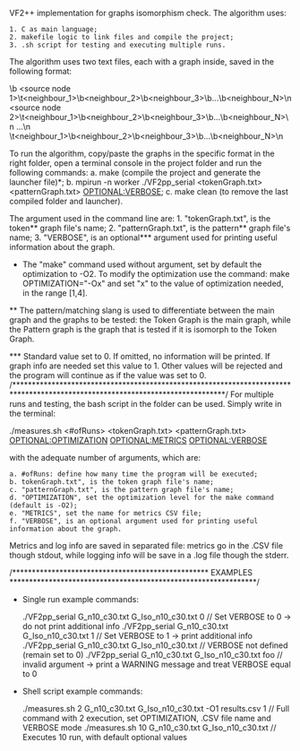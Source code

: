 VF2++ implementation for graphs isomorphism check. The algorithm uses:

	1. C as main language;
	2. makefile logic to link files and compile the project;
	3. .sh script for testing and executing multiple runs.

The algorithm uses two text files, each with a graph inside, saved in the following format:

<number of nodes>\b<total file lines>
<source node 1>\t<neighbour_1>\b<neighbour_2>\b<neighbour_3>\b...\b<neighbour_N>\n
<source node 2>\t<neighbour_1>\b<neighbour_2>\b<neighbour_3>\b...\b<neighbour_N>\n
...\n
<source node N>\t<neighbour_1>\b<neighbour_2>\b<neighbour_3>\b...\b<neighbour_N>\n
	
To run the algorithm, copy/paste the graphs in the specific format in the right folder, open a terminal console in
the project folder and run the following commands:
	a. make (compile the project and generate the launcher file)*;
	b. mpirun -n worker ./VF2pp_serial <tokenGraph.txt> <patternGraph.txt> <OPTIONAL:VERBOSE>;
	c. make clean (to remove the last compiled folder and launcher).

The argument used in the command line are:
	1. "tokenGraph.txt", is the token** graph file's name;
	2. "patternGraph.txt", is the pattern** graph file's name;
	3. "VERBOSE", is an optional*** argument used for printing useful information about the graph.

*   The "make" command used without argument, set by default the optimization to -O2. To modify the optimization use the command:
	make OPTIMIZATION="-Ox"
    and set "x" to the value of optimization needed, in the range [1,4].
  
**  The pattern/matching slang is used to differentiate between the main graph and the graphs to be tested:
    the Token Graph is the main graph, while the Pattern graph is the graph that is tested if it is isomorph
    to the Token Graph.
  
*** Standard value set to 0. If omitted, no information will be printed. If graph info are needed set this value to 1.
   Other values will be rejected and the program will continue as if the value was set to 0.
/******************************************************************************************************************************/
For multiple runs and testing, the bash script in the folder can be used. Simply write in the terminal:

./measures.sh <#ofRuns> <tokenGraph.txt> <patternGraph.txt> <OPTIONAL:OPTIMIZATION> <OPTIONAL:METRICS> <OPTIONAL:VERBOSE>

with the adequate number of arguments, which are:
	
	a. #ofRuns: define how many time the program will be executed;
	b. tokenGraph.txt", is the token graph file's name;
	c. "patternGraph.txt", is the pattern graph file's name;
	d. "OPTIMIZATION", set the optimization level for the make command (default is -O2);
	e. "METRICS", set the name for metrics CSV file;
	f. "VERBOSE", is an optional argument used for printing useful information about the graph.
	
Metrics and log info are saved in separated file: metrics go in the .CSV file though stdout, while logging info will be
save in a .log file though the stderr.

/************************************************** EXAMPLES ***************************************************************/
- Single run example commands:

    ./VF2pp_serial G_n10_c30.txt G_Iso_n10_c30.txt 0    	// Set VERBOSE to 0 -> do not print additional info
    ./VF2pp_serial G_n10_c30.txt G_Iso_n10_c30.txt 1    	// Set VERBOSE to 1 -> print additional info
    ./VF2pp_serial G_n10_c30.txt G_Iso_n10_c30.txt	    	// VERBOSE not defined (remain set to 0)
    ./VF2pp_serial G_n10_c30.txt G_Iso_n10_c30.txt foo		// invalid argument -> print a WARNING message and treat VERBOSE equal to 0

- Shell script example commands:

   ./measures.sh 2 G_n10_c30.txt G_Iso_n10_c30.txt -O1 results.csv 1   // Full command with 2 execution, set OPTIMIZATION, .CSV file name and VERBOSE mode
   ./measures.sh 10 G_n10_c30.txt G_Iso_n10_c30.txt 		       // Executes 10 run, with default optional values

   
    


